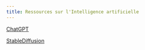 ```yaml
---
title: Ressources sur l'Intelligence artificielle
---
```

[ChatGPT](https://openai.com/blog/chatgpt)

[StableDiffusion](https://stablediffusion.fr/webui)